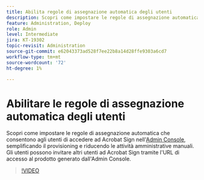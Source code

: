 ```yaml
---
title: Abilita regole di assegnazione automatica degli utenti
description: Scopri come impostare le regole di assegnazione automatica che consentono agli utenti di accedere ad Acrobat Sign nell'Admin Console
feature: Administration, Deploy
role: Admin
level: Intermediate
jira: KT-19302
topic-revisit: Administration
source-git-commit: e62043373ad528f7ee22b8a14d28ffe9303a6cd7
workflow-type: tm+mt
source-wordcount: '72'
ht-degree: 1%

---
```


# Abilitare le regole di assegnazione automatica degli utenti

Scopri come impostare le regole di assegnazione automatica che consentono agli utenti di accedere ad Acrobat Sign nell&#39;[Admin Console](https://adminconsole.adobe.com/), semplificando il provisioning e riducendo le attività amministrative manuali. Gli utenti possono invitare altri utenti ad Acrobat Sign tramite l&#39;URL di accesso al prodotto generato dall&#39;Admin Console.

>[!VIDEO](https://video.tv.adobe.com/v/3475273?quality=12&learn=on&hidetitle=true)